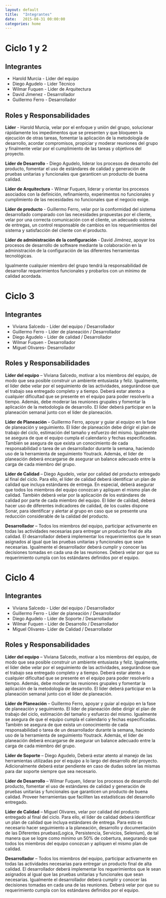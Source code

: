 ```yaml
---
layout: default
title:  "Integrantes"
date:   2015-08-31 00:00:00
categories: home
---
```


# Ciclo 1 y 2

## Integrantes

- Harold Murcia - Lider del equipo
- Diego Agudelo - Lider Técnico
- Wilmar Fuquen - Lider de Arquitectura
- David Jimenez - Desarrollador
- Guillermo Ferro - Desarrollador


## Roles y Responsabilidades


**Líder** - Harold Murcia, velar por el enfoque y unión del grupo, solucionar rápidamente los impedimentos que se presenten y que bloqueen la ejecución de otras tareas, fomentar la aplicación de la metodología de desarrollo, acordar compromisos, propiciar y moderar reuniones del grupo y finalmente velar por el cumplimiento de las tareas y objetivos del proyecto.

**Líder de Desarrollo** - Diego Agudelo, liderar los procesos de desarrollo del producto, fomentar el uso de estándares de calidad y generación de pruebas unitarias y funcionales que garanticen un producto de buena calidad.

**Líder de Arquitectura** - Wilmar Fuquen, liderar y orientar los procesos asociados con la definición, refinamiento, experimentos no funcionales y cumplimiento de las necesidades no funcionales que el negocio exige. 

**Líder de producto** - Guillermo Ferro, velar por la conformidad del sistema desarrollado comparado con las necesidades propuestas por el cliente, velar por una correcta comunicación con el cliente, un adecuado sistema de entregas, un control responsable de cambios en los requerimientos del sistema y satisfacción del cliente con el producto.

**Líder de administración de la configuración** - David Jiménez, apoyar los procesos de desarrollo de software mediante la colaboración en la administración de la configuración de las diferentes herramientas tecnológicas.

Igualmente cualquier miembro del grupo tendrá la responsabilidad de desarrollar requerimientos funcionales y probarlos con un mínimo de calidad acordada.

# Ciclo 3

## Integrantes

- Viviana Salcedo - Líder del equipo / Desarrollador
- Guillermo Ferro - Líder de planeación / Desarrollador
- Diego Agudelo - Líder de calidad / Desarrollador
- Wilmar Fuquen - Desarrollador
- Miguel Olivares- Desarrollador

## Roles y Responsabilidades

**Líder del equipo** – Viviana Salcedo, motivar a los miembros del equipo, de modo que sea posible construir un ambiente entusiasta y feliz. Igualmente, el líder debe velar por el seguimiento de las actividades, asegurándose que el trabajo sea entregado completo y a tiempo. Deberá estar atento a cualquier dificultad que se presente en el equipo para poder resolverlo a tiempo. Además, debe moderar las reuniones grupales y fomentar la aplicación de la metodología de desarrollo. El líder deberá participar en la planeación semanal junto con el líder de planeación.

**Líder de Planeación** – Guillermo Ferro, apoyar y guiar al equipo en la fase de planeación y seguimiento. El líder de planeación debe dirigir el plan de trabajo del ciclo, estimación del tamaño y esfuerzo del mismo. Igualmente se asegura de que el equipo cumpla el calendario y fechas especificadas. También se asegura de que exista un conocimiento de cada responsabilidad o tarea de un desarrollador durante la semana, haciendo uso de la herramienta de seguimiento Youtrack. Además, el líder de planeación deberá encargarse de asegurar un balance adecuado entre la carga de cada miembro del grupo.

**Líder de Calidad** – Diego Agudelo, velar por calidad del producto entregado al final del ciclo. Para ello, el líder de calidad deberá identificar un plan de calidad que incluya estándares de entrega. En especial, deberá asegurar que todos los miembros del equipo conozcan y apliquen el mismo plan de calidad. También deberá velar por la aplicación de los estándares de calidad por parte de cada miembro del equipo. El líder de calidad, deberá hacer uso de diferentes indicadores de calidad, de los cuales dispone Sonar, para identificar y alertar al grupo en caso que se presente una reducción considerable de la calidad del producto. 

**Desarrollador** – Todos los miembros del equipo, participar activamente en todas las actividades necesarias para entregar un producto final de alta calidad. El desarrollador deberá implementar los requerimientos que le sean asignados al igual que las pruebas unitarias y funcionales que sean necesarias. Igualmente el desarrollador deberá cumplir y conocer las decisiones tomadas en cada una de las reuniones. Deberá velar por que su requerimiento cumpla con los estándares definidos por el equipo.


# Ciclo 4

## Integrantes

- Viviana Salcedo - Líder del equipo / Desarrollador
- Guillermo Ferro - Líder de planeación / Desarrollador
- Diego Agudelo - Líder de Soporte / Desarrollador
- Wilmar Fuquen - Líder de Desarrollo / Desarrollador
- Miguel Olivares- Líder de Calidad / Desarrollador

## Roles y Responsabilidades

**Líder del equipo** – Viviana Salcedo, motivar a los miembros del equipo, de modo que sea posible construir un ambiente entusiasta y feliz. Igualmente, el líder debe velar por el seguimiento de las actividades, asegurándose que el trabajo sea entregado completo y a tiempo. Deberá estar atento a cualquier dificultad que se presente en el equipo para poder resolverlo a tiempo. Además, debe moderar las reuniones grupales y fomentar la aplicación de la metodología de desarrollo. El líder deberá participar en la planeación semanal junto con el líder de planeación.

**Líder de Planeación** – Guillermo Ferro, apoyar y guiar al equipo en la fase de planeación y seguimiento. El líder de planeación debe dirigir el plan de trabajo del ciclo, estimación del tamaño y esfuerzo del mismo. Igualmente se asegura de que el equipo cumpla el calendario y fechas especificadas. También se asegura de que exista un conocimiento de cada responsabilidad o tarea de un desarrollador durante la semana, haciendo uso de la herramienta de seguimiento Youtrack. Además, el líder de planeación deberá encargarse de asegurar un balance adecuado entre la carga de cada miembro del grupo.

**Líder de Soporte** – Diego Agudelo, Deberá estar atento al manejo de las herramientas utilizadas por el equipo a lo largo del desarrollo del proyecto. Adicionalmente deberá estar pendiente en caso de dudas sobre las mismas para dar soporte siempre que sea necesario.

**Líder de Desarrollo** – Wilmar Fuquen,  liderar los procesos de desarrollo del producto, fomentar el uso de estándares de calidad y generación de pruebas unitarias y funcionales que garanticen un producto de buena calidad. Proveer herramientas que faciliten las estadísticas del desarrollo entregado.

**Líder de Calidad** – Miguel Olivares, velar por calidad del producto entregado al final del ciclo. Para ello, el líder de calidad deberá identificar un plan de calidad que incluya estándares de entrega. Para esto es necesario hacer seguimiento a la planeación, desarrollo y documentación de las Diferentes pruebas(Logica, Persistencia, Servicios, Selenium), de tal manera que se logre como mínimo un 50% de cobertura, asegurando que todos los miembros del equipo conozcan y apliquen el mismo plan de calidad. 

**Desarrollador** – Todos los miembros del equipo, participar activamente en todas las actividades necesarias para entregar un producto final de alta calidad. El desarrollador deberá implementar los requerimientos que le sean asignados al igual que las pruebas unitarias y funcionales que sean necesarias. Igualmente el desarrollador deberá cumplir y conocer las decisiones tomadas en cada una de las reuniones. Deberá velar por que su requerimiento cumpla con los estándares definidos por el equipo. 


